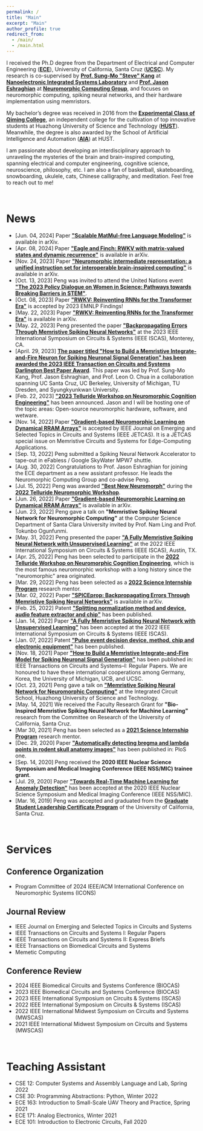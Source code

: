 ```yaml
---
permalink: /
title: "Main"
excerpt: "Main"
author_profile: true
redirect_from: 
  - /main/
  - /main.html
---
```


I received the Ph.D degree from the Department of Electrical and Computer Engineering (<b>[ECE](https://www.soe.ucsc.edu/departments/electrical-computer-engineering)</b>), University of California, Santa Cruz (<b>[UCSC](https://en.wikipedia.org/wiki/University_of_California,_Santa_Cruz)</b>). My research is co-supervised by <b>[Prof. Sung-Mo "Steve" Kang](https://en.wikipedia.org/wiki/Sung-Mo_Kang)</b> at <b>[Nanoelectronic Integrated Systems Laboratory](https://nisl.soe.ucsc.edu/)</b> and <b>[Prof. Jason Eshraghian](https://www.jasoneshraghian.com/)</b> at <b>[Neuromorphic Computing Group](https://ncg.ucsc.edu/)</b>, and focuses on neuromorphic computing, spiking neural networks, and their hardware implementation using memristors.

My bachelor’s degree was received in 2016 from the <b>[Experimental Class of Qiming College](http://qiming.hust.edu.cn/rcpy/syb.htm)</b>, an independent college for the cultivation of top innovative students at Huazhong University of Science and Technology (<b>[HUST](https://en.wikipedia.org/wiki/Huazhong_University_of_Science_and_Technology)</b>). Meanwhile, the degree is also awarded by the School of Artificial Intelligence and Automation (<b>[AIA](http://english.aia.hust.edu.cn/)</b>) at HUST.

I am passionate about developing an interdisciplinary approach to unraveling the mysteries of the brain and brain-inspired computing, spanning electrical and computer engineering, cognitive science, neuroscience, philosophy, etc. I am also a fan of basketball, skateboarding, snowboarding, ukulele, cats, Chinese calligraphy, and meditation. Feel free to reach out to me!

<br>

# News
* [Jun. 04, 2024] Paper <b>["Scalable MatMul-free Language Modeling"](https://arxiv.org/abs/2406.02528)</b> is available in arXiv.
* [Apr. 08, 2024] Paper <b>["Eagle and Finch: RWKV with matrix-valued states and dynamic recurrence"](https://arxiv.org/abs/2404.05892)</b> is available in arXiv.
* [Nov. 24, 2023] Paper <b>["Neuromorphic intermediate representation: a unified instruction set for interoperable brain-inspired computing"](https://arxiv.org/abs/2311.14641)</b> is available in arXiv.
* [Oct. 13, 2023] Peng was invited to attend the United Nations event <b>["The 2023 Policy Dialogue on Women in Science: Pathways towards Breaking Barriers in STEM"](https://www.undp.org/china/press-releases/empowering-women-science-un-policy-dialogue-sheds-light-pathways-gender-equality-stem-fields)</b>.
* [Oct. 08, 2023] Paper <b>["RWKV: Reinventing RNNs for the Transformer Era"](https://arxiv.org/abs/2305.13048)</b> is accepted by 2023 EMNLP Findings!
* [May. 22, 2023] Paper <b>["RWKV: Reinventing RNNs for the Transformer Era"](https://arxiv.org/abs/2305.13048)</b> is available in arXiv.
* [May. 22, 2023] Peng presented the paper <b>["Backpropagating Errors Through Memristive Spiking Neural Networks"](https://arxiv.org/abs/2203.01426)</b> at the 2023 IEEE International Symposium on Circuits & Systems (IEEE ISCAS), Monterey, CA.
* [April. 29, 2023] <b>[The paper titled "How to Build a Memristive Integrate-and-Fire Neuron for Spiking Neuronal Signal Generation" has been awarded the 2023 IEEE Transaction on Circuits and Systems Darlington Best Paper Award](https://ieee-cas.org/paper-award/outstanding-paper-awards/ieee-transactions-circuits-and-systems-darlington-best-paper#recipients)</b>. This paper was led by Prof. Sung-Mo Kang, Prof. Jason Eshraghian, and Prof. Leon O. Chua in a collaboration spanning UC Santa Cruz, UC Berkeley, University of Michigan, TU Dresden, and Syungkyunkwan University.
* [Feb. 22, 2023] <b>["2023 Telluride Workshop on Neuromorphic Cognition Engineering"](https://sites.google.com/view/telluride-2023/home)</b> has been announced. Jason and I will be hosting one of the topic areas: Open-source neuromorphic hardware, software, and wetware.
* [Nov. 14, 2022] Paper <b>["Gradient-based Neuromorphic Learning on Dynamical RRAM Arrays"](https://ieeexplore.ieee.org/document/9961206)</b> is accepted by IEEE Journal on Emerging and Selected Topics in Circuits and Systems (IEEE JETCAS). It is a JETCAS special issue on Memristive Circuits and Systems for Edge-Computing Applications.
* [Sep. 13, 2022] Peng submitted a Spiking Neural Network Accelerator to tape-out in eFabless / Google SkyWater MPW7 shuttle.
* [Aug. 30, 2022] Congratulations to Prof. Jason Eshraghian for joining the ECE department as a new assistant professor. He leads the Neuromorphic Computing Group and co-advise Peng.
* [Jul. 15, 2022] Peng was awarded <b>["Best New Neuromorph"](https://sites.google.com/view/telluride-2022/about-workshop/awards?authuser=0)</b> during the <b>[2022 Telluride Neuromorphic Workshop](https://sites.google.com/view/telluride-2022/home)</b>. 
* [Jun. 26, 2022] Paper <b>["Gradient-based Neuromorphic Learning on Dynamical RRAM Arrays"](https://arxiv.org/abs/2206.12992)</b> is available in arXiv.
* [Jun. 23, 2022] Peng gave a talk on **"Memristive Spiking Neural Network for Neuromorphic Computing"** at the Computer Science Department of Santa Clara University invited by Prof. Nam Ling and Prof. Tokunbo Ogunfunmi.
* [May. 31, 2022] Peng presented the paper <b>["A Fully Memristive Spiking Neural Network with Unsupervised Learning"](https://ieeexplore.ieee.org/document/9937309)</b> at the 2022 IEEE International Symposium on Circuits & Systems (IEEE ISCAS), Austin, TX.
* [Apr. 25, 2022] Peng has been selected to participate in the <b>[2022 Telluride Workshop on Neuromorphic Cognition Engineering](https://sites.google.com/view/telluride-2022/home)</b>, which is the most famous neuromorphic workshop with a long history since the "neuromorphic" area originated.
* [Mar. 29, 2022] Peng has been selected as a <b>[2022 Science Internship Program](https://sip.ucsc.edu/sip-2022-research-projects/) </b>research mentor.
* [Mar. 02, 2022] Paper <b>["SPICEprop: Backpropagating Errors Through Memristive Spiking Neural Networks"](https://arxiv.org/abs/2203.01426)</b> is available in arXiv.
* [Feb. 25, 2022] Patent <b>["Splitting normalization method and device, audio feature extractor and chip"](https://patents.google.com/patent/CN114093377A/en?oq=CN114093377A)</b> has been published.
* [Jan. 14, 2022] Paper <b>["A Fully Memristive Spiking Neural Network with Unsupervised Learning"](https://arxiv.org/abs/2203.01416)</b> has been accepted at the 2022 IEEE International Symposium on Circuits & Systems (IEEE ISCAS).
* [Jan. 07, 2022] Patent <b>["Pulse event decision device, method, chip and electronic equipment"](https://patents.google.com/patent/CN113902106B/en?oq=CN113902106B)</b> has been published.
* [Nov. 18, 2021] Paper <b>["How to Build a Memristive Integrate-and-Fire Model for Spiking Neuronal Signal Generation"](https://ieeexplore.ieee.org/abstract/document/9618724)</b> has been published in: IEEE Transactions on Circuits and Systems–I: Regular Papers. We are honoured to have these international cooperations among Germany, Korea, the University of Michigan, UCB, and UCSC.
* [Oct. 23, 2021] Peng gave a talk on <b>["Memristive Spiking Neural Network for Neuromorphic Computing"](http://ic.hust.edu.cn/info/1135/1606.htm)</b> at the Integrated Circuit School, Huazhong University of Science and Technology.
* [May. 14, 2021] We received the Faculty Research Grant for **"Bio-Inspired Memristive Spiking Neural Network for Machine Learning"** research from the Committee on Research of the University of California, Santa Cruz.
* [Mar 30, 2021] Peng has been selected as a <b>[2021 Science Internship Program](https://sip.ucsc.edu/2021-research-projects/)</b> research mentor.
* [Dec. 29, 2020] Paper <b>["Automatically detecting bregma and lambda points in rodent skull anatomy images"](https://journals.plos.org/plosone/article?id=10.1371/journal.pone.0244378)</b> has been published in: PloS one.
* [Sep. 14, 2020] Peng received the **2020 IEEE Nuclear Science Symposium and Medical Imaging Conference (IEEE NSS/MIC) trainee grant**.
* [Jul. 29, 2020] Paper <b>["Towards Real-Time Machine Learning for Anomaly Detection"](https://ieeexplore.ieee.org/abstract/document/9507937)</b> has been accepted at the 2020 IEEE Nuclear Science Symposium and Medical Imaging Conference (IEEE NSS/MIC).
* [Mar. 16, 2019] Peng was accepted and graduated from the <b>[Graduate Student Leadership Certificate Program](https://graddiv.ucsc.edu/current-students/grad-student-resources/grad-student-leadership-prog.html)</b> of the University of California, Santa Cruz.

<br>

# Services
## Conference Organization
* Program Committee of 2024 IEEE/ACM International Conference on Neuromorphic Systems (ICONS)

## Journal Review
* IEEE Journal on Emerging and Selected Topics in Circuits and Systems
* IEEE Transactions on Circuits and Systems I: Regular Papers
* IEEE Transactions on Circuits and Systems II: Express Briefs
* IEEE Transactions on Biomedical Circuits and Systems
* Memetic Computing

## Conference Review
* 2024 IEEE Biomedical Circuits and Systems Conference (BIOCAS)
* 2023 IEEE Biomedical Circuits and Systems Conference (BIOCAS)
* 2023 IEEE International Symposium on Circuits & Systems (ISCAS)
* 2022 IEEE International Symposium on Circuits & Systems (ISCAS)
* 2022 IEEE International Midwest Symposium on Circuits and Systems (MWSCAS)
* 2021 IEEE International Midwest Symposium on Circuits and Systems (MWSCAS)

<br>

# Teaching Assistant
* CSE 12: Computer Systems and Assembly Language and Lab, Spring 2022
* CSE 30: Programming Abstractions: Python, Winter 2022
* ECE 163: Introduction to Small-Scale UAV Theory and Practice, Spring 2021
* ECE 171: Analog Electronics, Winter 2021
* ECE 101: Introduction to Electronic Circuits, Fall 2020

